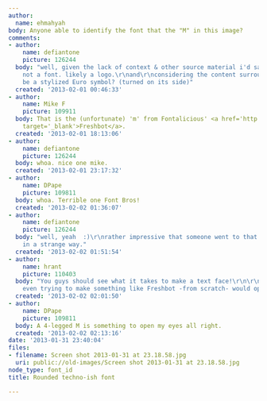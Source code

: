 ```yaml
---
author:
  name: ehmahyah
body: Anyone able to identify the font that the "M" in this image?
comments:
- author:
    name: defiantone
    picture: 126244
  body: "well, given the lack of context & other source material i'd say this:\r\n\r\nprobably
    not a font. likely a logo.\r\nand\r\nconsidering the content surrounding it, might
    be a stylized Euro symbol? (turned on its side)"
  created: '2013-02-01 00:46:33'
- author:
    name: Mike F
    picture: 109911
  body: That is the (unfortunate) 'm' from Fontalicious' <a href='http://www.fontbros.com/families/freshbot/styles/regular'
    target='_blank'>Freshbot</a>.
  created: '2013-02-01 18:13:06'
- author:
    name: defiantone
    picture: 126244
  body: whoa. nice one mike.
  created: '2013-02-01 23:17:32'
- author:
    name: DPape
    picture: 109811
  body: whoa. Terrible one Font Bros!
  created: '2013-02-02 01:36:07'
- author:
    name: defiantone
    picture: 126244
  body: "well, yeah  :)\r\nrather impressive that someone went to that kind of effort,
    in a strange way."
  created: '2013-02-02 01:51:54'
- author:
    name: hrant
    picture: 110403
  body: "You guys should see what it takes to make a text face!\r\n\r\nAnd to be fair,
    even trying to make something like Freshbot -from scratch- would open your eyes.\r\n\r\nhhp\r\n"
  created: '2013-02-02 02:01:50'
- author:
    name: DPape
    picture: 109811
  body: A 4-legged M is something to open my eyes all right.
  created: '2013-02-02 02:13:16'
date: '2013-01-31 23:40:04'
files:
- filename: Screen shot 2013-01-31 at 23.18.58.jpg
  uri: public://old-images/Screen shot 2013-01-31 at 23.18.58.jpg
node_type: font_id
title: Rounded techno-ish font

---
```

